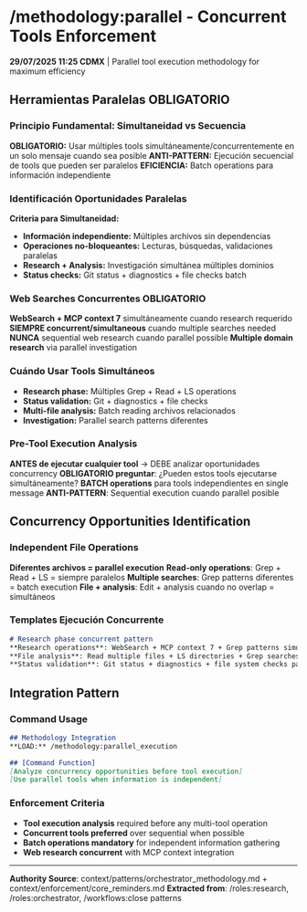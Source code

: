 # /methodology:parallel - Concurrent Tools Enforcement

**29/07/2025 11:25 CDMX** | Parallel tool execution methodology for maximum efficiency

## Herramientas Paralelas OBLIGATORIO

### Principio Fundamental: Simultaneidad vs Secuencia
**OBLIGATORIO:** Usar múltiples tools simultáneamente/concurrentemente en un solo mensaje cuando sea posible
**ANTI-PATTERN:** Ejecución secuencial de tools que pueden ser paralelos
**EFICIENCIA:** Batch operations para información independiente

### Identificación Oportunidades Paralelas
**Criteria para Simultaneidad:**
- **Información independiente:** Múltiples archivos sin dependencias
- **Operaciones no-bloqueantes:** Lecturas, búsquedas, validaciones paralelas  
- **Research + Analysis:** Investigación simultánea múltiples dominios
- **Status checks:** Git status + diagnostics + file checks batch

### Web Searches Concurrentes OBLIGATORIO
**WebSearch + MCP context 7** simultáneamente cuando research requerido
**SIEMPRE concurrent/simultaneous** cuando multiple searches needed
**NUNCA** sequential web research cuando parallel possible
**Multiple domain research** via parallel investigation

### Cuándo Usar Tools Simultáneos
- **Research phase:** Múltiples Grep + Read + LS operations
- **Status validation:** Git + diagnostics + file checks
- **Multi-file analysis:** Batch reading archivos relacionados
- **Investigation:** Parallel search patterns diferentes

### Pre-Tool Execution Analysis
**ANTES de ejecutar cualquier tool** → DEBE analizar oportunidades concurrency
**OBLIGATORIO preguntar**: ¿Pueden estos tools ejecutarse simultáneamente?
**BATCH operations** para tools independientes en single message
**ANTI-PATTERN**: Sequential execution cuando parallel posible

## Concurrency Opportunities Identification

### Independent File Operations
**Diferentes archivos = parallel execution**
**Read-only operations**: Grep + Read + LS = siempre paralelos
**Multiple searches**: Grep patterns diferentes = batch execution
**File + analysis**: Edit + analysis cuando no overlap = simultáneos

### Templates Ejecución Concurrente
```markdown
# Research phase concurrent pattern
**Research operations**: WebSearch + MCP context 7 + Grep patterns simultáneamente
**File analysis**: Read multiple files + LS directories + Grep searches batch
**Status validation**: Git status + diagnostics + file system checks parallel
```

## Integration Pattern

### Command Usage
```markdown
## Methodology Integration
**LOAD:** /methodology:parallel_execution

## [Command Function]
[Analyze concurrency opportunities before tool execution]
[Use parallel tools when information is independent]
```

### Enforcement Criteria
- **Tool execution analysis** required before any multi-tool operation
- **Concurrent tools preferred** over sequential when possible
- **Batch operations mandatory** for independent information gathering
- **Web research concurrent** with MCP context integration

---
**Authority Source**: context/patterns/orchestrator_methodology.md + context/enforcement/core_reminders.md
**Extracted from**: /roles:research, /roles:orchestrator, /workflows:close patterns